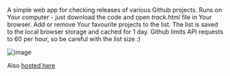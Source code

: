 A simple web app for checking releases of various Github projects. Runs on Your computer - just download the code and open _track.html_ file in Your browser. Add or remove Your favourite projects to the list. The list is saved to the local browser storage and cached for 1 day.
Github limits API requests to 60 per hour, so be careful with the list size :)

![image](https://github.com/user-attachments/assets/3ae3f1f5-0f78-4b74-aef5-1ec9720ab5c6)

Also [hosted here](https://flyhighlabs.net/)
